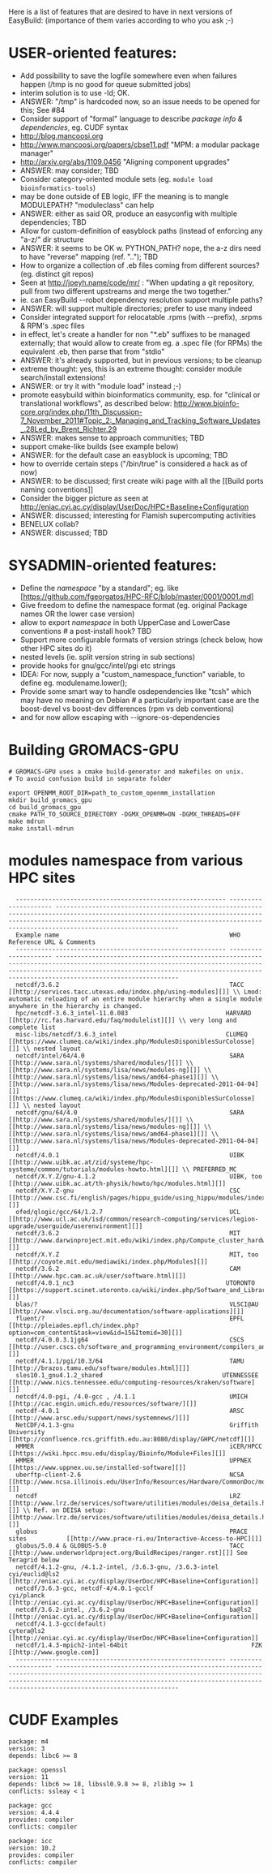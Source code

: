 Here is a list of features that are desired to have in next versions of EasyBuild:
(importance of them varies according to who you ask ;-)

# USER-oriented features:
* Add possibility to save the logfile somewhere even when failures happen (/tmp is no good for queue submitted jobs)
 * interim solution is to use -ld; OK.
 * ANSWER: "/tmp" is hardcoded now, so an issue needs to be opened for this; See #84
* Consider support of "formal" language to describe *package info & dependencies*, eg. CUDF syntax
 * http://blog.mancoosi.org
 * http://www.mancoosi.org/papers/cbse11.pdf "MPM: a modular package manager"
 * http://arxiv.org/abs/1109.0456 "Aligning component upgrades"
 * ANSWER: may consider; TBD
* Consider category-oriented module sets (eg. `module load bioinformatics-tools`)
 * may be done outside of EB logic, IFF the meaning is to mangle MODULEPATH? "moduleclass" can help
 * ANSWER: either as said OR, produce an easyconfig with multiple dependencies; TBD
* Allow for custom-definition of easyblock paths (instead of enforcing any "a-z/" dir structure
 * ANSWER: it seems to be OK w. PYTHON_PATH? nope, the a-z dirs need to have "reverse" mapping (ref. ".."); TBD
* How to organize a collection of .eb files coming from different sources? (eg. distinct git repos)
 * Seen at http://joeyh.name/code/mr/ : "When updating a git repository, pull from two different upstreams and merge the two together."
 * ie. can EasyBuild --robot dependency resolution support multiple paths?
 * ANSWER: will support multiple directories; prefer to use many indeed
* Consider integrated support for relocatable .rpms (with --prefix), .srpms & RPM's .spec files
 * in effect, let's create a handler for non "*.eb" suffixes to be managed externally; that would allow
   to create from eg. a .spec file (for RPMs) the equivalent .eb, then parse that from "stdio" 
 * ANSWER: it's already supported, but in previous versions; to be cleanup
* extreme thought: yes, this is an extreme thought: consider module search/install extensions!
 * ANSWER: or try it with "module load" instead ;-)
* promote easybuild within bioinformatics community, esp. for "clinical or translational workflows", as described below: http://www.bioinfo-core.org/index.php/11th_Discussion-7_November_2011#Topic_2:_Managing_and_Tracking_Software_Updates_.28Led_by_Brent_Richter.29
 * ANSWER: makes sense to approach communities; TBD
* support cmake-like builds (see example below)
 * ANSWER: for the default case an easyblock is upcoming; TBD
* how to override certain steps ("/bin/true" is considered a hack as of now)
 * ANSWER: to be discussed; first create wiki page with all the [[Build ports naming conventions]]
* Consider the bigger picture as seen at http://eniac.cyi.ac.cy/display/UserDoc/HPC+Baseline+Configuration
 * ANSWER: discussed; interesting for Flamish supercomputing activities
* BENELUX collab?
 * ANSWER: discussed; TBD

# SYSADMIN-oriented features:

* Define the *namespace* "by a standard"; eg. like [https://github.com/fgeorgatos/HPC-RFC/blob/master/0001/0001.md]
* Give freedom to define the namespace format (eg. original Package names OR the lower case version)
 * allow to export *namespace* in both UpperCase and LowerCase conventions # a post-install hook? TBD
* Support more configurable formats of version strings (check below, how other HPC sites do it)
 * nested levels (ie. split version string in sub sections)
 * provide hooks for gnu/gcc/intel/pgi etc strings
 * IDEA: For now, supply a "custom_namespace_function" variable, to define eg. modulename.lower();
* Provide some smart way to handle osdependencies like "tcsh" which may have no meaning on Debian # a particularly important case are the boost-devel vs boost-dev differences (rpm vs deb conventions)
 * and for now allow escaping with --ignore-os-dependencies

# Building GROMACS-GPU

```
# GROMACS-GPU uses a cmake build-generator and makefiles on unix.
# To avoid confusion build in separate folder

export OPENMM_ROOT_DIR=path_to_custom_openmm_installation
mkdir build_gromacs_gpu
cd build_gromacs_gpu
cmake PATH_TO_SOURCE_DIRECTORY -DGMX_OPENMM=ON -DGMX_THREADS=OFF
make mdrun
make install-mdrun
```

# modules namespace from various HPC sites

```
  ---------------------------------------------------------- --------------------- ----------------------------------------------------------------------------------------------------------------------------------------------------------------------------------------------------------------------------------------------------
  Example name                                               WHO                   Reference URL & Comments
  ---------------------------------------------------------- --------------------- ----------------------------------------------------------------------------------------------------------------------------------------------------------------------------------------------------------------------------------------------------
  netcdf/3.6.2                                               TACC                  [[http://services.tacc.utexas.edu/index.php/using-modules][]] \\ Lmod: automatic reloading of an entire module hierarchy when a single module anywhere in the hierarchy is changed.
  hpc/netcdf-3.6.3_intel-11.0.083                           HARVARD               [[http://rc.fas.harvard.edu/faq/modulelist][]] \\ very long and complete list
  misc-libs/netcdf/3.6.3_intel                              CLUMEQ                [[https://www.clumeq.ca/wiki/index.php/ModulesDisponiblesSurColosse][]] \\ nested layout
  netcdf/intel/64/4.0                                        SARA                  [[http://www.sara.nl/systems/shared/modules/][]] \\ [[http://www.sara.nl/systems/lisa/news/modules-ng][]] \\  [[http://www.sara.nl/systems/lisa/news/amd64-phase1][]] \\  [[http://www.sara.nl/systems/lisa/news/Modules-deprecated-2011-04-04][]]
[[https://www.clumeq.ca/wiki/index.php/ModulesDisponiblesSurColosse][]] \\ nested layout
  netcdf/gnu/64/4.0                                          SARA                  [[http://www.sara.nl/systems/shared/modules/][]] \\ [[http://www.sara.nl/systems/lisa/news/modules-ng][]] \\  [[http://www.sara.nl/systems/lisa/news/amd64-phase1][]] \\  [[http://www.sara.nl/systems/lisa/news/Modules-deprecated-2011-04-04][]]
  netcdf/4.0.1                                               UIBK                  [[http://www.uibk.ac.at/zid/systeme/hpc-systeme/common/tutorials/modules-howto.html][]] \\ PREFERRED_MC
  netcdf/X.Y.Z/gnu-4.1.2                                     UIBK, too             [[http://www.uibk.ac.at/th-physik/howto/hpc/modules.html][]]
  netcdf/X.Y.Z-gnu                                           CSC                   [[http://www.csc.fi/english/pages/hippu_guide/using_hippu/modules/index_html][]]
  ofed/qlogic/gcc/64/1.2.7                                   UCL                   [[http://www.ucl.ac.uk/isd/common/research-computing/services/legion-upgrade/userguide/userenvironment][]]
  netcdf/3.6.2                                               MIT                   [[http://www.darwinproject.mit.edu/wiki/index.php/Compute_cluster_hardware/software_overview][]]
  netcdf/X.Y.Z                                               MIT, too              [[http://coyote.mit.edu/mediawiki/index.php/Modules][]]
  netcdf/3.6.2                                               CAM                   [[http://www.hpc.cam.ac.uk/user/software.html][]]
  netcdf/4.0.1_nc3                                          UTORONTO              [[https://support.scinet.utoronto.ca/wiki/index.php/Software_and_Libraries][]]
  blas/?                                                     VLSCI@AU              [[http://www.vlsci.org.au/documentation/software-applications][]]
  fluent/?                                                   EPFL                  [[http://pleiades.epfl.ch/index.php?option=com_content&task=view&id=15&Itemid=30][]]
  netcdf/4.0.0.3.1jg64                                       CSCS                  [[http://user.cscs.ch/software_and_programming_environment/compilers_and_programming/rosa_cray_xt5/modules_framework/index.html][]]
  netcdf/4.1.1/pgi/10.3/64                                   TAMU                  [[http://brazos.tamu.edu/software/modules.html][]]
  sles10.1_gnu4.1.2_shared                                 UTENNESSEE            [[http://www.nics.tennessee.edu/computing-resources/kraken/software][]]
  netcdf/4.0-pgi, /4.0-gcc , /4.1.1                          UMICH                 [[http://cac.engin.umich.edu/resources/software/][]]
  netcdf-4.0.1                                               ARSC                  [[http://www.arsc.edu/support/news/systemnews/][]]
  NetCDF/4.1.3-gnu                                           Griffith University   [[http://confluence.rcs.griffith.edu.au:8080/display/GHPC/netcdf][]]
  HMMER                                                      iCER/HPCC             [[https://wiki.hpcc.msu.edu/display/Bioinfo/Module+Files][]]
  HMMER                                                      UPPNEX                [[https://www.uppnex.uu.se/installed-software][]]
  uberftp-client-2.6                                         NCSA                  [[http://www.ncsa.illinois.edu/UserInfo/Resources/Hardware/CommonDoc/module.html][]]
  netcdf                                                     LRZ                   [[http://www.lrz.de/services/software/utilities/modules/deisa_details.html][]] \\ Ref. on DEISA setup: [[http://www.lrz.de/services/software/utilities/modules/deisa_details.html][]]
  globus                                                     PRACE sites           [[http://www.prace-ri.eu/Interactive-Access-to-HPC][]]
  globus/5.0.4 & GLOBUS-5.0                                  TACC                  [[http://www.underworldproject.org/BuildRecipes/ranger.rst][]] See Teragrid below
  netcdf/4.1.2-gnu, /4.1.2-intel, /3.6.3-gnu, /3.6.3-intel   cyi/euclid@ls2        [[http://eniac.cyi.ac.cy/display/UserDoc/HPC+Baseline+Configuration]]
  netcdf/3.6.3-gcc, netcdf-4/4.0.1-gcclf                     cyi/planck   [[http://eniac.cyi.ac.cy/display/UserDoc/HPC+Baseline+Configuration]]         
  netcdf/3.6.2-intel, /3.6.2-gnu                             ba@ls2           [[http://eniac.cyi.ac.cy/display/UserDoc/HPC+Baseline+Configuration]]     
  netcdf/4.1.3-gcc(default)                                  cytera@ls2       [[http://eniac.cyi.ac.cy/display/UserDoc/HPC+Baseline+Configuration]]     
  netcdf/1.4.3-mpich2-intel-64bit                                  FZK       [[http://www.google.com]]     
  ---------------------------------------------------------- --------------------- ----------------------------------------------------------------------------------------------------------------------------------------------------------------------------------------------------------------------------------------------------
```

# CUDF Examples

```
package: m4
version: 3
depends: libc6 >= 8

package: openssl
version: 11
depends: libc6 >= 18, libssl0.9.8 >= 8, zlib1g >= 1
conflicts: ssleay < 1

package: gcc
version: 4.4.4
provides: compiler
conflicts: compiler

package: icc
version: 10.2
provides: compiler
conflicts: compiler
```
